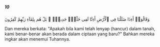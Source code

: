 ##### 10

<span class="ayah">وَقَالُوٓا۟ أَءِذَا ضَلَلْنَا فِى ٱلْأَرْضِ أَءِنَّا لَفِى خَلْقٍۢ جَدِيدٍۭ ۚ بَلْ هُم بِلِقَآءِ رَبِّهِمْ كَٰفِرُونَ</span>

<span class="ayah_translation">Dan mereka berkata: "Apakah bila kami telah lenyap (hancur) dalam tanah, kami benar-benar akan berada dalam ciptaan yang baru?" Bahkan mereka ingkar akan menemui Tuhannya.</span>
